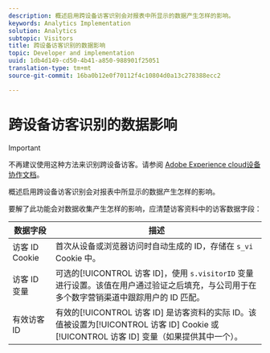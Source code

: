 ```yaml
---
description: 概述启用跨设备访客识别会对报表中所显示的数据产生怎样的影响。
keywords: Analytics Implementation
solution: Analytics
subtopic: Visitors
title: 跨设备访客识别的数据影响
topic: Developer and implementation
uuid: 1db4d149-cd50-4b41-a850-988901f25051
translation-type: tm+mt
source-git-commit: 16ba0b12e0f70112f4c10804d0a13c278388ecc2

---
```



# 跨设备访客识别的数据影响

>[!IMPORTANT]
>
>不再建议使用这种方法来识别跨设备访客。请参阅 [Adobe Experience cloud设备协作文档](https://marketing.adobe.com/resources/help/en_US/mcdc/)。

概述启用跨设备访客识别会对报表中所显示的数据产生怎样的影响。

要解了此功能会对数据收集产生怎样的影响，应清楚访客资料中的访客数据字段：

| 数据字段 | 描述 |
|---|---|
| 访客 ID Cookie | 首次从设备或浏览器访问时自动生成的 ID，存储在 `s_vi` Cookie 中。 |
| 访客 ID 变量 | 可选的[!UICONTROL 访客 ID]，使用 `s.visitorID` 变量进行设置。该值在用户通过验证之后填充，与公司用于在多个数字营销渠道中跟踪用户的 ID 匹配。 |
| 有效访客 ID | 有效的[!UICONTROL 访客 ID] 是访客资料的实际 ID。该值被设置为[!UICONTROL 访客 ID] Cookie 或[!UICONTROL 访客 ID] 变量（如果提供其中一个）。 |

